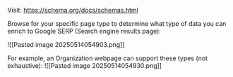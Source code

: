 
Visit:
https://schema.org/docs/schemas.html

Browse for your specific page type to determine what type of data you can enrich to Google SERP (Search engine results page):

![[Pasted image 20250514054903.png]]

For example, an Organization webpage can support these types (not exhaustive):
![[Pasted image 20250514054930.png]]